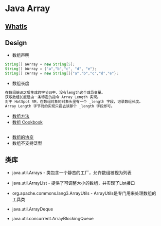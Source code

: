 # Java Array

## [WhatIs](WhatIs.md)

## Design
* 数组声明
```java
String[] aArray = new String[5];
String[] bArray = {"a","b","c", "d", "e"};
String[] cArray = new String[]{"a","b","c","d","e"};
```
* 数组长度
```md
在数组编译之后生成的字节码中，没有length这个成员变量。
获取数组长度是由一条特定的指令 Array Length 实现。
对于 HotSpot VM，在数组对象的对象头里有一个 _length 字段，记录数组长度。 
Array Length 字节码的实现只要去读那个 _length 字段即可。
```
* [数组方法](array_methods.md)
* [数组 Cookbook](array_cookbook.md)

## 
* [数组的协变](array_Covariance.md)
* 数组不支持泛型

## 类库
* java.util.Arrays - 类包含一个静态的工厂，允许数组被视为列表
* java.util.ArrayList - 提供了可调整大小的数组，并实现了List接口
* org.apache.commons.lang3.ArrayUtils - ArrayUtils是专门用来处理数组的工具类


* java.util.ArrayDeque
* java.util.concurrent.ArrayBlockingQueue
